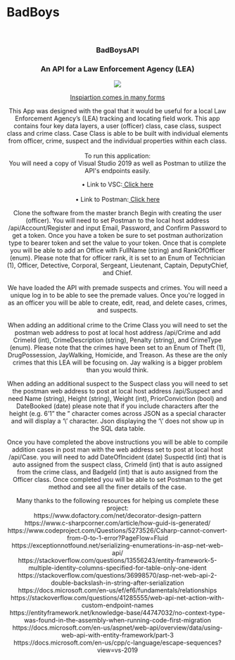 # BadBoys

<br />
<p align="center">
  <h3 align="center">BadBoysAPI</h3>
  <h3 align="center">An API for a Law Enforcement Agency (LEA)</h3>
    <p align="center">
<img src=https://cloudsmallbusinessservice.com/wp-content/uploads/2017/02/Best-Law-Enforcement-Software.png">
  <p align="center">
    <a href="https://www.youtube.com/watch?v=BUjUz_QEh48" target="blank"> Inspiartion comes in many forms </a>
    <br />
  </p>
</p>
<p align="center">
This App was designed with the goal that it would be useful for a local Law Enforcement Agency’s (LEA) tracking and locating field work. This app contains four key data layers, a user (officer) class, case class, suspect class and crime class. Case Class is able to be built with individual elements from officer, crime, suspect and the individual properties within each class. 
<br><br>
To run this application:
<br>
You will need a copy of Visual Studio 2019 as well as Postman to utilize the API's endpoints easily.
<br>
<p align="center">
•	Link to VSC:<a href="https://visualstudio.microsoft.com/downloads/" target="blank"> Click here </a>
<br>
<br>
•	Link to Postman:<a href="https://www.postman.com/downloads/" target="blank"> Click here </a>
</p>
<p align="center">
Clone the software from the master branch
Begin with creating the user (officer). You will need to set Postman to the local host address /api/Account/Register and input Email, Password, and Confirm Password to get a token. Once you have a token be sure to set postman authorization type to bearer token and set the value to your token. Once that is complete you will be able to add an Office with FullName (string) and RankOfOfficer (enum). Please note that for officer rank, it is set to an Enum of Technician (1), Officer, Detective, Corporal, Sergeant, Lieutenant, Captain, DeputyChief, and Chief. 
                 <br>
                 <br>
We have loaded the API with premade suspects and crimes. You will need a unique log in to be able to see the premade values. Once you're logged in as an officer you will be able to create, edit, read, and delete cases, crimes, and suspects. 
<br><br>
When adding an additional crime to the Crime Class you will need to set the postman web address to post at local host address /api/Crime and add CrimeId (int), CrimeDescription (string), Penalty (string), and CrimeType (enum). Please note that the crimes have been set to an Enum of Theft (1), DrugPossession, JayWalking, Homicide, and Treason. As these are the only crimes that this LEA will be focusing on. Jay walking is a bigger problem than you would think.  
<p align="center">
When adding an additional suspect to the Suspect class you will need to set the postman web address to post at local host address /api/Suspect and need Name (string), Height (string), Weight (int), PriorConviction (bool) and DateBooked (date) please note that if you include characters after the height (e.g. 6’1” the ” character comes across JSON as a special character and will display a ‘\’ character. Json displaying the ‘\’ does not show up in the SQL data table. 
<p align="center">
Once you have completed the above instructions you will be able to compile addition cases in post man with the web address set to post at local host /api/Case. you will need to add DateOfIncident (date) SuspectId (int) that is auto assigned from the suspect class, CrimeId (int) that is auto assigned from the crime class, and BadgeId (int) that is auto assigned from the Officer class. Once completed you will be able to set Postman to the get method and see all the finer details of the case.</p>
                 <p align="center">
Many thanks to the following resources for helping us complete these project:<br>
https://www.dofactory.com/net/decorator-design-pattern<br>
https://www.c-sharpcorner.com/article/how-guid-is-generated/<br>
https://www.codeproject.com/Questions/5273526/Csharp-cannot-convert-from-0-to-1-error?PageFlow=Fluid<br>
https://exceptionnotfound.net/serializing-enumerations-in-asp-net-web-api/<br>
https://stackoverflow.com/questions/13556243/entity-framework-5-multiple-identity-columns-specified-for-table-only-one-ident<br>
https://stackoverflow.com/questions/36998570/asp-net-web-api-2-double-backslash-in-string-after-serialization<br>
https://docs.microsoft.com/en-us/ef/ef6/fundamentals/relationships<br>
https://stackoverflow.com/questions/41285555/web-api-net-action-with-custom-endpoint-names<br>
https://entityframework.net/knowledge-base/44747032/no-context-type-was-found-in-the-assembly-when-running-code-first-migration<br>
https://docs.microsoft.com/en-us/aspnet/web-api/overview/data/using-web-api-with-entity-framework/part-3<br>
https://docs.microsoft.com/en-us/cpp/c-language/escape-sequences?view=vs-2019<br>
                                  </p>

